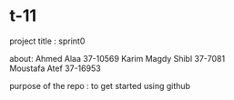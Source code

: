 # t-11

project title : sprint0

about: Ahmed Alaa 37-10569
       Karim Magdy Shibl 37-7081  
       Moustafa Atef 37-16953

purpose of the repo : to get started using github


